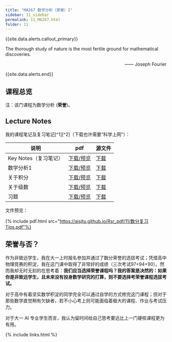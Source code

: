 ```yaml
---
title: "MA267 数学分析（荣誉）I"
sidebar: 11_sidebar
permalink: 11_MA267.html
folder: 11
---
```


{{site.data.alerts.callout_primary}}
<p>The thorough study of nature is the most fertile ground for mathematical discoveries.</p>
<p align="right">—— Joseph Fourier</p>

{{site.data.alerts.end}}

## 课程总览

注：该门课程为数学分析 (**荣誉**)。

## Lecture Notes

我的课程笔记及复习笔记[^1][^2]（下载也许需要“科学上网”）：

| 说明                  | pdf                                           | 源文件                                                       |
| --------------------- | --------------------------------------------- | ------------------------------------------------------------ |
| Key Notes（复习笔记） | [下载/预览](Rsr_pdf/11/math/数分复习Tips.pdf) | [下载](https://github.com/aisjtu/aisjtu.github.io/raw/gh-pages/Resource/11/数学分析/数分复习Tips.note) |
| 数学分析1             | [下载/预览](Rsr_pdf/11/math/数学分析1.pdf)    | [下载](https://github.com/aisjtu/aisjtu.github.io/raw/gh-pages/Resource/11/数学分析/数学分析1.note) |
| 关于积分              | [下载/预览](Rsr_pdf/11/math/关于积分.pdf)     | [下载](https://github.com/aisjtu/aisjtu.github.io/raw/gh-pages/Resource/11/数学分析/关于积分.note) |
| 关于级数              | [下载/预览](Rsr_pdf/11/math/关于级数.pdf)     | [下载](https://github.com/aisjtu/aisjtu.github.io/raw/gh-pages/Resource/11/数学分析/关于级数.note) |
| 习题                  | [下载/预览](Rsr_pdf/11/math/习题.pdf)         | [下载](https://github.com/aisjtu/aisjtu.github.io/raw/gh-pages/Resource/11/数学分析/习题.note) |

文件预览：

{% include pdf.html src="https://aisjtu.github.io/Rsr_pdf/11/数分复习Tips.pdf"%}

## 荣誉与否？

作为非致远学生，我在大一上时报名参加并通过了数分荣誉的选拔考试；凭借高中物理竞赛的积淀，我在这门课中取得了非常好的成绩（三次考试97+94+90）。然而我却无时无刻的在思考着：**我们应当选择荣誉课程吗？**我的答案是决然的：如果你是非致远学生，且未来没有投身数学研究的打算，则**不要选择考荣誉课程选拔考试。**

对于高中有着坚实数学积淀的同学完全可以通过自学的方式修完这门课程；但对于那些数学直觉稍有欠缺者，若不小心考上则可能面临着极大的课程、作业与考试压力。

对于大一 AI 专业学生而言，我认为留时间给自己思考要远比上一门硬核课程更为有用。



{% include links.html %}
